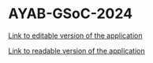 # AYAB-GSoC-2024

[Link to editable version of the application](https://www.overleaf.com/7889586654tmhhjkprgxzq#5e7045)

[Link to readable version of the application](https://www.overleaf.com/read/fpffzvrnnmbh#9590f5)

